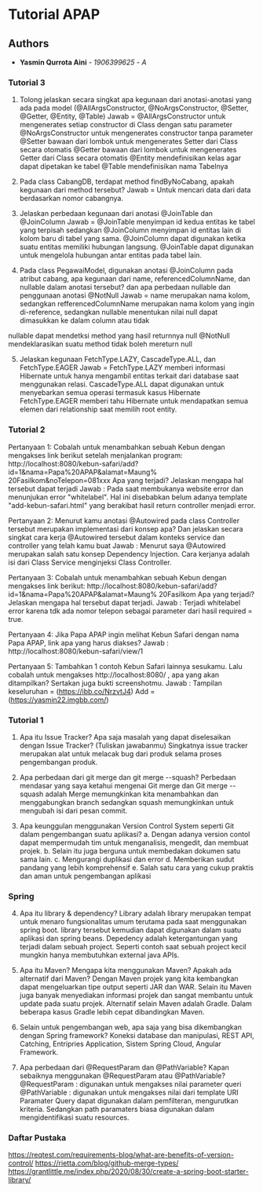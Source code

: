 # Tutorial APAP
## Authors
* **Yasmin Qurrota Aini** - *1906399625* - *A*


### Tutorial 3
1. Tolong jelaskan secara singkat apa kegunaan dari anotasi-anotasi yang ada pada model
(@AllArgsConstructor, @NoArgsConstructor, @Setter, @Getter, @Entity, @Table)
Jawab =
@AllArgsConstructor untuk mengenerates setiap constructor di Class dengan satu parameter
@NoArgsConstructor untuk mengenerates constructor tanpa parameter
@Setter bawaan dari lombok untuk mengenerates Setter dari Class secara otomatis
@Getter bawaan dari lombok untuk mengenerates Getter dari Class secara otomatis
@Entity mendefinisikan kelas agar dapat dipetakan ke tabel
@Table mendefinisikan nama Tabelnya

2. Pada class CabangDB, terdapat method findByNoCabang, apakah kegunaan dari method
tersebut?
Jawab = Untuk mencari data dari data berdasarkan nomor cabangnya.

3. Jelaskan perbedaan kegunaan dari anotasi @JoinTable dan @JoinColumn
Jawab = @JoinTable menyimpan id kedua entitas ke tabel yang terpisah sedangkan @JoinColumn menyimpan id entitas lain di kolom baru di tabel yang sama.
@JoinColumn dapat digunakan ketika suatu entitas memiliki hubungan langsung.
@JoinTable dapat digunakan untuk mengelola hubungan antar entitas pada tabel lain.

4. Pada class PegawaiModel, digunakan anotasi @JoinColumn pada atribut cabang, apa
kegunaan dari name, referencedColumnName, dan nullable dalam anotasi tersebut? dan apa
perbedaan nullable dan penggunaan anotasi @NotNull
Jawab = name merupakan nama kolom, sedangkan refferencedColumnName merupakan nama kolom yang ingin di-reference, sedangkan nullable menentukan nilai null dapat dimasukkan ke dalam column atau tidak

nullable dapat mendetksi method yang hasil returnnya null
@NotNull mendeklarasikan suatu method tidak boleh mereturn null

5. Jelaskan kegunaan FetchType.LAZY, CascadeType.ALL, dan FetchType.EAGER
Jawab = 
FetchType.LAZY memberi informasi Hibernate untuk hanya mengambil entitas terkait dari database saat menggunakan relasi.
CascadeType.ALL dapat digunakan untuk menyebarkan semua operasi termasuk kasus Hibernate
FetchType.EAGER memberi tahu Hibernate untuk mendapatkan semua elemen dari relationship saat memilih root entity.


### Tutorial 2
Pertanyaan 1: Cobalah untuk menambahkan sebuah Kebun dengan mengakses link
berikut setelah menjalankan program:
http://localhost:8080/kebun-safari/add?id=1&nama=Papa%20APAP&alamat=Maung%
20Fasilkom&noTelepon=081xxx Apa yang terjadi? Jelaskan mengapa hal tersebut
dapat terjadi
Jawab : Pada saat membukanya website error dan menunjukan error "whitelabel". Hal ini disebabkan belum adanya template "add-kebun-safari.html" yang berakibat hasil return controller menjadi error.

Pertanyaan 2: Menurut kamu anotasi @Autowired pada class Controller tersebut
merupakan implementasi dari konsep apa? Dan jelaskan secara singkat cara kerja
@Autowired tersebut dalam konteks service dan controller yang telah kamu buat
Jawab : Menurut saya @Autowired merupakan salah satu konsep Dependency Injection. Cara kerjanya adalah isi dari Class Service menginjeksi Class Controller.

Pertanyaan 3: Cobalah untuk menambahkan sebuah Kebun dengan mengakses link
berikut:
http://localhost:8080/kebun-safari/add?id=1&nama=Papa%20APAP&alamat=Maung%
20Fasilkom Apa yang terjadi? Jelaskan mengapa hal tersebut dapat terjadi.
Jawab : Terjadi whitelabel error karena tdk ada nomor telepon sebagai parameter dari hasil required = true.

Pertanyaan 4: Jika Papa APAP ingin melihat Kebun Safari dengan nama Papa APAP,
link apa yang harus diakses?
Jawab : http://localhost:8080/kebun-safari/view/1

Pertanyaan 5: Tambahkan 1 contoh Kebun Safari lainnya sesukamu. Lalu cobalah
untuk mengakses http://localhost:8080/ , apa yang akan ditampilkan? Sertakan juga
bukti screenshotmu.
Jawab : Tampilan keseluruhan = (https://ibb.co/NrzvtJ4)
Add = (https://yasmin22.imgbb.com/)


### Tutorial 1
1. Apa itu Issue Tracker? Apa saja masalah yang dapat diselesaikan dengan Issue Tracker?
(Tuliskan jawabanmu)
Singkatnya issue tracker merupakan alat untuk melacak bug dari produk selama proses pengembangan produk.

2. Apa perbedaan dari git merge dan git merge --squash?
Perbedaan mendasar yang saya ketahui mengenai Git merge dan Git merge --squash adalah Merge memungkinkan kita menambahkan dan menggabungkan branch sedangkan squash memungkinkan untuk mengubah isi dari pesan commit.

3. Apa keunggulan menggunakan Version Control System seperti Git dalam pengembangan
suatu aplikasi?
a. Dengan adanya version contol dapat mempermudah tim untuk menganalisis, mengedit, dan membuat projek.
b. Selain itu juga berguna untuk membedakan dokumen satu sama lain. 
c. Mengurangi duplikasi dan error
d. Memberikan sudut pandang yang lebih komprehensif
e. Salah satu cara yang cukup praktis dan aman untuk pengembangan aplikasi


### Spring
4. Apa itu library & dependency?
Library adalah library merupakan tempat untuk menaro fungsionalitas umum terutama pada saat menggunakan spring boot. library tersebut kemudian dapat digunakan dalam suatu aplikasi dan spring beans.
Depedency adalah ketergantungan yang terjadi dalam sebuah project. Seperti contoh saat sebuah project kecil mungkin hanya membutuhkan external java APIs.


5. Apa itu Maven? Mengapa kita menggunakan Maven? Apakah ada alternatif dari Maven?
Dengan Maven projek yang kita kembangkan dapat mengeluarkan tipe output seperti JAR dan WAR. Selain itu Maven juga banyak menyediakan informasi projek dan sangat membantu untuk update pada suatu projek.  Alternatif selain Maven adalah Gradle. Dalam beberapa kasus Gradle lebih cepat dibandingkan Maven.


6. Selain untuk pengembangan web, apa saja yang bisa dikembangkan dengan Spring
framework?
Koneksi database dan manipulasi, REST API, Catching, Entripries Application, Sistem Spring Cloud, Angular Framework.

7. Apa perbedaan dari @RequestParam dan @PathVariable? Kapan sebaiknya
menggunakan @RequestParam atau @PathVariable?
@RequestParam : digunakan untuk mengakses nilai parameter queri 
@PathVariable : digunakan untuk mengakses nilai dari template URI
Paramater Query dapat digunakan dalam pemfilteran, mengurutkan kriteria. Sedangkan path paramaters biasa digunakan dalam mengidentifikasi suatu resources.


### Daftar Pustaka
https://reqtest.com/requirements-blog/what-are-benefits-of-version-control/
https://rietta.com/blog/github-merge-types/
https://grantlittle.me/index.php/2020/08/30/create-a-spring-boot-starter-library/


